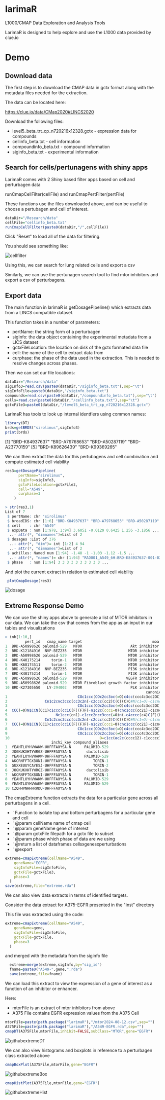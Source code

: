 # larimaR
L1000/CMAP Data Exploration and Analysis Tools

LarimaR is designed to help explore and use the L1000 data provided by clue.io

# Demo

## Download data

The first step is to download the CMAP data in gctx format along with the metadata files needed for the extraction.

The data can be located here:

https://clue.io/data/CMap2020#LINCS2020

Download the following files:

* level5_beta_trt_cp_n720216x12328.gctx - expression data for compounds
* cellinfo_beta.txt - cell information
* compoundinfo_beta.txt - compound information
* siginfo_beta.txt - experimental information


## Search for cells/pertunagens with shiny apps

LarimaR comes with 2 Shiny based filter apps based on cell and perturbagen data

runCmapCellFilter(cellFile) and runCmapPertFilter(pertFile)

These functions use the files downloaded above, and can be useful to choose a pertubagen and cell of interest.

```R
dataDir="/Research/data"
cellFile="cellinfo_beta.txt"
runCmapCellFilter(paste0(dataDir,"/",cellFile))
```

Click "Reset" to load all of the data for filtering.

You should see something like:

![cellfilter](inst/figs/cellFilter.png)

Using this, we can search for lung related cells and export a csv

Similarly, we can use the pertunagen seaech tool to find mtor inhibitors and export a csv of perturbagens.


## Export data

The main function in larimaR is getDosagePipeline() which extracts data from a LINCS compatible dataset.

This function takes in a number of parameters:

* pertName: the string form of a perturbagen
* sigInfo: the data object containing the experimental metadata from a LICS dataset
* gctxFileLocation: the location on disk of the gctx formated data file
* cell: the name of the cell to extract data from
* curphase: the phase of the data used in the extraction. This is needed to resolve changes across phases.

Then we can set our file locations:

```R
dataDir="/Research/data"
sigInfo3=read.csv(paste0(dataDir,"/siginfo_beta.txt"),sep="\t")
sigInfoFile=paste0(dataDir,"/siginfo_beta.txt")
compounds=read.csv(paste0(dataDir,"/compoundinfo_beta.txt"),sep="\t")
cells=read.csv(paste0(dataDir,"/cellinfo_beta.txt"),sep="\t")
gctxFile3=paste0(dataDir,"/level5_beta_trt_cp_n720216x12328.gctx")
```

LarimaR has tools to look up internal identfiers using common names:

```R
library(DT)
brds=getBRDS("sirolimus",sigInfo3)
print(brds)
```

 [1] "BRD-K84937637" "BRD-A79768653" "BRD-A50287119" "BRD-A23770159"
 [5] "BRD-K89626439" "BRD-K99369265"

We can then extract the data for this pertubagens and cell combination and compute estimated cell viability

```R
res3=getDosagePipeline(
      pertName="sirolimus",
      sigInfo=sigInfo3,
      gctxFileLocation=gctxFile3,
      cell="A549",
      curphase=3
    )
```

```R
> str(res3,1)
List of 7
 $ pertName: chr "sirolimus"
 $ broadIDS: chr [1:6] "BRD-K84937637" "BRD-A79768653" "BRD-A50287119" "BRD-A23770159" ...
 $ cell    : chr "A549"
 $ expData : num [1:978, 1:94] 3.6051 -0.0129 0.6425 1.256 -3.1856 ...
  ..- attr(*, "dimnames")=List of 2
 $ dosages :List of 376
  ..- attr(*, "dim")= int [1:2] 4 94
  ..- attr(*, "dimnames")=List of 2
 $ achilles: Named num [1:94] -1.48 -1 -1.03 -1.12 -1.5 ...
  ..- attr(*, "names")= chr [1:94] "RAD001_A549_6H:BRD-K84937637-001-03-2:10" "RAD001_A549_6H:BRD-K84937637-001-03-2:0.0046" "RAD001_A549_6H:BRD-K84937637-001-03-2:0.0015" "RAD001_A549_6H:BRD-K84937637-001-03-2:3.3333" ...
 $ phase   : num [1:94] 3 3 3 3 3 3 3 3 3 3 ...

```

And plot the current extract in relation to estimated cell viability

```R
 plotCmapDosage(res3)
```

![dosage](/inst/figs/dosageplot.png)


## Extreme Response Demo

We can use the shiny apps above to generate a list of MTOR inhibitors in our data. We can take the csv that comes from the app as an input in our tables and
visualizations

```R
> inh[1:10,]
         pert_id   cmap_name target                                moa
1  BRD-A50998626 palomid-529   MTOR                      Akt inhibitor
2  BRD-K12184916  NVP-BEZ235   MTOR                     MTOR inhibitor
3  BRD-A50998626 palomid-529   MTOR                     MTOR inhibitor
4  BRD-K40175214     torin-1   MTOR                     MTOR inhibitor
5  BRD-K68174511     torin-2   MTOR                     MTOR inhibitor
6  BRD-K12184916  NVP-BEZ235   MTOR                     PI3K inhibitor
7  BRD-K40175214     torin-1   MTOR                     PI3K inhibitor
8  BRD-A50998626 palomid-529   MTOR                    VEGFR inhibitor
9  BRD-A50998626 palomid-529   MTOR Fibroblast growth factor inhibitor
10 BRD-K27305650   LY-294002   MTOR                      PLK inhibitor
                                                                canonical_smiles
1                                COc1ccc(COc2cc3oc(=O)c4cc(ccc4c3cc2OC)C(C)O)cc1
2                 Cn1c2cnc3ccc(cc3c2n(-c2ccc(cc2)C(C)(C)C#N)c1=O)-c1cnc2ccccc2c1
3                                COc1ccc(COc2cc3oc(=O)c4cc(ccc4c3cc2OC)C(C)O)cc1
4  CCC(=O)N1CCN(CC1)c1ccc(cc1C(F)(F)F)-n1c2c(ccc1=O)cnc1ccc(cc21)-c1cnc2ccccc2c1
5                      Nc1ccc(cn1)-c1ccc2ncc3ccc(=O)n(-c4cccc(c4)C(F)(F)F)c3c2c1
6                 Cn1c2cnc3ccc(cc3c2n(-c2ccc(cc2)C(C)(C)C#N)c1=O)-c1cnc2ccccc2c1
7  CCC(=O)N1CCN(CC1)c1ccc(cc1C(F)(F)F)-n1c2c(ccc1=O)cnc1ccc(cc21)-c1cnc2ccccc2c1
8                                COc1ccc(COc2cc3oc(=O)c4cc(ccc4c3cc2OC)C(C)O)cc1
9                                COc1ccc(COc2cc3oc(=O)c4cc(ccc4c3cc2OC)C(C)O)cc1
10                                         O=c1cc(oc2c(cccc12)-c1ccccc1)N1CCOCC1
                     inchi_key compound_aliases
1  YEAHTLOYHVWAKW-UHFFFAOYSA-N      PALOMID-529
2  JOGKUKXHTYWRGZ-UHFFFAOYSA-N       dactolisib
3  YEAHTLOYHVWAKW-UHFFFAOYSA-N      PALOMID-529
4  AKCRNFFTGXBONI-UHFFFAOYSA-N          TORIN-1
5  GUXXEUUYCAYESJ-UHFFFAOYSA-N          TORIN-2
6  JOGKUKXHTYWRGZ-UHFFFAOYSA-N       dactolisib
7  AKCRNFFTGXBONI-UHFFFAOYSA-N          TORIN-1
8  YEAHTLOYHVWAKW-UHFFFAOYSA-N      PALOMID-529
9  YEAHTLOYHVWAKW-UHFFFAOYSA-N      PALOMID-529
10 CZQHHVNHHHRRDU-UHFFFAOYSA-N
```


The cmapExtreme function extracts the data for a particular gene across all perturbagens in a cell.

* ' Function to isolate top and bottom perturbagens for a particular gene and cell
* ' @param cellName name of cmap cell
* ' @param geneName gene of interest
* ' @param gctxFile filepath for a gctx file to subset
* ' @param phase which phase of data are we using
* ' @return a list of dataframes cellsxgenesxperturbations
* ' @export

```R
extreme=cmapExtreme(cellName="A549",
    geneName="EGFR",
    sigInfoFile=sigInfoFile,
    gctxFile=gctxFile3,
    phase=3
  )
save(extreme,file="extreme.rda")
```

We can also view data extracts in terms of identified targets.

Consider the data extract for A375-EGFR presented in the "inst" directory

This file was extracted using the code:

```R
extreme=cmapExtreme(cellName="A549",
    geneName=gene,
    sigInfoFile=sigInfoFile,
    gctxFile=gctxFile,
    phase=3
  )
```

and merged with the metadata from the siginfo file

```R
  extreme=merge(extreme,sigInfo,by="sig_id")
  fname=paste0("A549-",gene,".rda")
  save(extreme,file=fname)
```

We can load this extract to view the expression of a gene of interest as a function
of an inhibitor or enhancer.

Here:

* mtorFile is an extract of mtor inhibitors from above
* A375 File contains EGFR expression values from the A375 Cell


```R
mtorFile=paste(path.package("larimaR"),"/mtor2024-08-12.csv",sep="")
A375File=paste(path.package("larimaR"),"/A549-EGFR.rda",sep="")
cmapDT(A375File,mtorFile,inhibit=FALSE,subClass="MTOR",gene="EGFR")
```


![githubextremeDT](inst/figs/extremeDT.png)



We can also view histograms and boxplots in reference to a perturbagen class extracted above

```R
cmapBoxPlot(A375File,mtorFile,gene="EGFR")
```

![githubextremeBox](inst/figs/extremeBox.png)


```R
cmapHistPlot(A375File,mtorFile,gene="EGFR")
```
![githubextremeHist](inst/figs/extremeHist.png)
